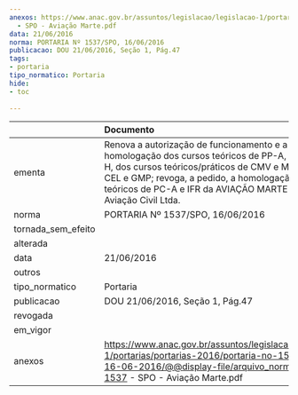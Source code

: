 ```yaml
---
anexos: https://www.anac.gov.br/assuntos/legislacao/legislacao-1/portarias/portarias-2016/portaria-no-1537-spo-16-06-2016/@@display-file/arquivo_norma/PA2016-1537
  - SPO - Aviação Marte.pdf
data: 21/06/2016
norma: PORTARIA Nº 1537/SPO, 16/06/2016
publicacao: DOU 21/06/2016, Seção 1, Pág.47
tags:
- portaria
tipo_normatico: Portaria
hide: 
- toc 
 
---
```


|                    | Documento                                                                                                                                                                                                                                                                    |
|:-------------------|:-----------------------------------------------------------------------------------------------------------------------------------------------------------------------------------------------------------------------------------------------------------------------------|
| ementa             | Renova a autorização de funcionamento e a homologação dos cursos teóricos de PP-A, PP-H e PC-H, dos cursos teóricos/práticos de CMV e MMA - AVI, CEL e GMP; revoga, a pedido, a homologação dos cursos teóricos de PC-A e IFR da AVIAÇÃO MARTE Escola de Aviação Civil Ltda. |
| norma              | PORTARIA Nº 1537/SPO, 16/06/2016                                                                                                                                                                                                                                             |
| tornada_sem_efeito |                                                                                                                                                                                                                                                                              |
| alterada           |                                                                                                                                                                                                                                                                              |
| data               | 21/06/2016                                                                                                                                                                                                                                                                   |
| outros             |                                                                                                                                                                                                                                                                              |
| tipo_normatico     | Portaria                                                                                                                                                                                                                                                                     |
| publicacao         | DOU 21/06/2016, Seção 1, Pág.47                                                                                                                                                                                                                                              |
| revogada           |                                                                                                                                                                                                                                                                              |
| em_vigor           |                                                                                                                                                                                                                                                                              |
| anexos             | https://www.anac.gov.br/assuntos/legislacao/legislacao-1/portarias/portarias-2016/portaria-no-1537-spo-16-06-2016/@@display-file/arquivo_norma/PA2016-1537 - SPO - Aviação Marte.pdf                                                                                         |